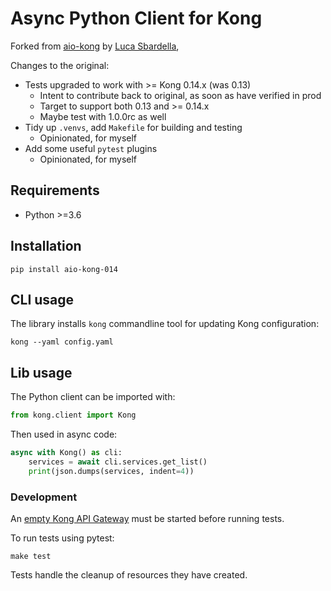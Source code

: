 # Async Python Client for Kong

Forked from [aio-kong](https://github.com/lendingblock/aio-kong)
by [Luca Sbardella](https://github.com/lsbardel),

Changes to the original:
- Tests upgraded to work with >= Kong 0.14.x (was 0.13)
  - Intent to contribute back to original, as soon as have verified in prod
  - Target to support both 0.13 and >= 0.14.x
  - Maybe test with 1.0.0rc as well
- Tidy up `.venvs`, add `Makefile` for building and testing
  - Opinionated, for myself
- Add some useful `pytest` plugins
  - Opinionated, for myself

## Requirements

- Python >=3.6

## Installation

    pip install aio-kong-014

## CLI usage

The library installs ``kong`` commandline tool for updating Kong configuration:

    kong --yaml config.yaml

## Lib usage

The Python client can be imported with:

```python
from kong.client import Kong
```

Then used in async code:

```python
async with Kong() as cli:
    services = await cli.services.get_list()
    print(json.dumps(services, indent=4))
```

### Development

An [empty Kong API Gateway](https://github.com/asyrjasalo/kongpose)
must be started before running tests.

To run tests using pytest:

    make test

Tests handle the cleanup of resources they have created.
